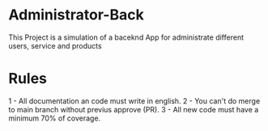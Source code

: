 # Administrator-Back
This Project is a simulation of a baceknd App for administrate different users, service and products

# Rules
1 - All documentation an code must write in english.
2 - You can't do merge to main branch without previus approve (PR).
3 - All new code must have a minimum 70% of coverage.
